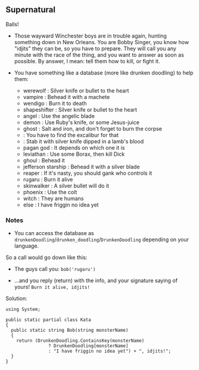 ## Supernatural
Balls!

- Those wayward Winchester boys are in trouble again, hunting something down in New Orleans. You are Bobby Singer, you know how "idjits" they can be, so you have to prepare. They will call you any minute with the race of the thing, and you want to answer as soon as possible. By answer, I mean: tell them how to kill, or fight it.

- You have something like a database (more like drunken doodling) to help them:

    - werewolf : Silver knife or bullet to the heart
    - vampire : Behead it with a machete
    - wendigo : Burn it to death
    - shapeshifter : Silver knife or bullet to the heart
    - angel : Use the angelic blade
    - demon : Use Ruby's knife, or some Jesus-juice
    - ghost : Salt and iron, and don't forget to burn the corpse
    - : You have to find the excalibur for that
    - : Stab it with silver knife dipped in a lamb's blood
    - pagan god : It depends on which one it is
    - leviathan : Use some Borax, then kill Dick
    - ghoul : Behead it
    - jefferson starship : Behead it with a silver blade
    - reaper : If it's nasty, you should gank who controls it
    - rugaru : Burn it alive
    - skinwalker : A silver bullet will do it
    - phoenix : Use the colt
    - witch : They are humans
    - else : I have friggin no idea yet

### Notes
- You can access the database as `drunkenDoodling`/`drunken_doodling`/`DrunkenDoodling` depending on your language.


So a call would go down like this:

- The guys call you: `bob('rugaru')`

- ...and you reply (return) with the info, and your signature saying of yours! `Burn it alive, idjits!`

Solution:

```CSharp 
using System;

public static partial class Kata
{ 
  public static string Bob(string monsterName)
  { 
    return (DrunkenDoodling.ContainsKey(monsterName)
                ? DrunkenDoodling[monsterName]
                : "I have friggin no idea yet") + ", idjits!"; 
  }
}
```
 
